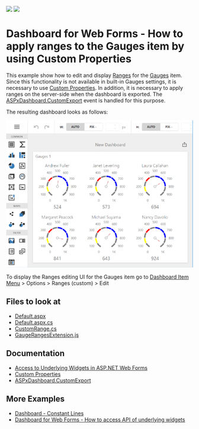<!-- default badges list -->
![](https://img.shields.io/endpoint?url=https://codecentral.devexpress.com/api/v1/VersionRange/429719105/21.2.3%2B)
[![](https://img.shields.io/badge/📖_How_to_use_DevExpress_Examples-e9f6fc?style=flat-square)](https://docs.devexpress.com/GeneralInformation/403183)
<!-- default badges end -->
# Dashboard for Web Forms - How to apply ranges to the Gauges item by using Custom Properties 

This example show how to edit and display [Ranges](https://js.devexpress.com/Documentation/Guide/UI_Components/CircularGauge/Visual_Elements/#Range_Container) for the [Gauges](https://docs.devexpress.com/Dashboard/117164/web-dashboard/create-dashboards-on-the-web/dashboard-item-settings/gauges) item. Since this functionality is not available in built-in Gauges settings, it is necessary to use [Custom Properties](https://docs.devexpress.com/Dashboard/401702/web-dashboard/ui-elements-and-customization/create-custom-properties). In addition, it is necessary to apply ranges on the server-side when the dashboard is exported. The [ASPxDashboard.CustomExport](https://docs.devexpress.com/Dashboard/DevExpress.DashboardWeb.ASPxDashboard.CustomExport) event is handled for this purpose.

The resulting dashboard looks as follows:

![](images/screenshot.png)

To display the Ranges editing UI for the Gauges item go to [Dashboard Item Menu](https://docs.devexpress.com/Dashboard/117446/web-dashboard/ui-elements-and-customization/ui-elements/dashboard-item-menu) > Options > Ranges (custom) > Edit

<!-- default file list -->
## Files to look at

* [Default.aspx](./CS/Default.aspx)
* [Default.aspx.cs](./CS/Default.cs)
* [CustomRange.cs](./CS/Models/CustomRange.cs)
* [GaugeRangesExtension.js](./CS/GaugeRangesExtension.js)

<!-- default file list end -->

## Documentation

- [Access to Underlying Widgets in ASP.NET Web Forms](https://docs.devexpress.com/Dashboard/117573/web-dashboard/aspnet-web-forms-dashboard-control/access-to-underlying-widgets)
- [Custom Properties](https://docs.devexpress.com/Dashboard/401702/web-dashboard/ui-elements-and-customization/custom-properties)
- [ASPxDashboard.CustomExport](https://docs.devexpress.com/Dashboard/DevExpress.DashboardWeb.ASPxDashboard.CustomExport)

## More Examples

- [Dashboard - Constant Lines](https://github.com/DevExpress-Examples/dashboard-constant-lines)
- [Dashboard for Web Forms - How to access API of underlying widgets](https://supportcenter.devexpress.com/ticket/details/t492396/asp-net-web-forms-dashboard-how-to-access-api-of-underlying-widgets)
